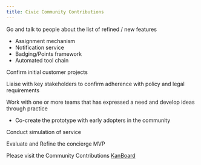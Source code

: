 ```yaml
---
title: Civic Community Contributions
---
```


Go and talk to people about the list of refined / new features 

- Assignment mechanism
- Notification service  
- Badging/Points framework 
- Automated tool chain 

Confirm initial customer projects 

Liaise with key stakeholders to confirm adherence with policy and legal requirements 

Work with one or more teams that has expressed a need and develop ideas through practice 

- Co-create the prototype with early adopters in the community 

Conduct simulation of service 

Evaluate and Refine the concierge MVP 
 
Please visit the Community Contributions [KanBoard](https://waffle.io/BCDevExchange/BCDevExchange-app)
